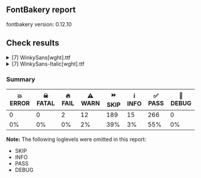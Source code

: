 ## FontBakery report

fontbakery version: 0.12.10





## Check results



<details><summary>[7] WinkySans[wght].ttf</summary>
<div>
<details>
    <summary>🔥 <b>FAIL</b> Ensure dotted circle glyph is present and can attach marks. <a href="https://fontbakery.readthedocs.io/en/stable/fontbakery/checks/shaping.html#"></a></summary>
    <div>







* 🔥 **FAIL** <p>The following glyphs could not be attached to the dotted circle glyph:</p>
<pre><code>- uni0328
</code></pre>
 [code: unattached-dotted-circle-marks]



</div>
</details>

<details>
    <summary>⚠️ <b>WARN</b> Detect any interpolation issues in the font. <a href="https://fontbakery.readthedocs.io/en/stable/fontbakery/checks/universal.html#"></a></summary>
    <div>







* ⚠️ **WARN** <p>Interpolation issues were found in the font:</p>
<pre><code>- Contour 1 point 26 in glyph 'eth' has a kink between location wght=300 and location wght=900

- Contour 0 point 61 in glyph 'g.salt' has a kink between location wght=300 and location wght=900

- Contour 0 point 67 in glyph 'three' has a kink between location wght=300 and location wght=900

- Contour 0 point 20 in glyph 'six' has a kink between location wght=300 and location wght=900

- Contour 1 point 19 in glyph 'Hbar' has a kink between location wght=300 and location wght=900

- Contour 1 point 18 in glyph 'ampersand' has a kink between location wght=300 and location wght=900

- Contour 0 point 26 in glyph 'numbersign' has a kink between location wght=300 and location wght=900

- Contour 0 point 19 in glyph 'H' has a kink between location wght=300 and location wght=900

- Contour 0 point 71 in glyph 'k' has a kink between location wght=300 and location wght=900

- Contour 0 point 20 in glyph 'a.salt' has a kink between location wght=300 and location wght=900
</code></pre>
 [code: interpolation-issues]



</div>
</details>

<details>
    <summary>⚠️ <b>WARN</b> Validate size, and resolution of article images, and ensure article page has minimum length and includes visual assets. <a href="https://fontbakery.readthedocs.io/en/stable/fontbakery/checks/googlefonts.article.html#"></a></summary>
    <div>







* ⚠️ **WARN** <p>Family metadata at fonts/variable does not have an article.</p>
 [code: lacks-article]



</div>
</details>

<details>
    <summary>⚠️ <b>WARN</b> Check for codepoints not covered by METADATA subsets. <a href="https://fontbakery.readthedocs.io/en/stable/fontbakery/checks/googlefonts.subsets.html#"></a></summary>
    <div>







* ⚠️ **WARN** <p>The following codepoints supported by the font are not covered by
any subsets defined in the font's metadata file, and will never
be served. You can solve this by either manually adding additional
subset declarations to METADATA.pb, or by editing the glyphset
definitions.</p>
<ul>
<li>U+02D8 BREVE: try adding one of: yi, canadian-aboriginal</li>
<li>U+02D9 DOT ABOVE: try adding one of: yi, canadian-aboriginal</li>
<li>U+02DB OGONEK: try adding one of: yi, canadian-aboriginal</li>
<li>U+0302 COMBINING CIRCUMFLEX ACCENT: try adding one of: tifinagh, coptic, math, cherokee</li>
<li>U+0306 COMBINING BREVE: try adding one of: old-permic, tifinagh</li>
<li>U+0307 COMBINING DOT ABOVE: try adding one of: hebrew, duployan, todhri, old-permic, syriac, canadian-aboriginal, math, tai-le, tifinagh, coptic, malayalam</li>
<li>U+030A COMBINING RING ABOVE: try adding one of: duployan, syriac</li>
<li>U+030B COMBINING DOUBLE ACUTE ACCENT: try adding one of: osage, cherokee</li>
<li>U+030C COMBINING CARON: try adding one of: tai-le, cherokee</li>
<li>U+0312 COMBINING TURNED COMMA ABOVE: try adding math</li>
<li>U+0326 COMBINING COMMA BELOW: try adding math</li>
<li>U+0327 COMBINING CEDILLA: try adding math</li>
<li>U+0328 COMBINING OGONEK: not included in any glyphset definition</li>
<li>U+0E3F THAI CURRENCY SYMBOL BAHT: try adding thai</li>
<li>U+1EBC LATIN CAPITAL LETTER E WITH TILDE: try adding vietnamese</li>
<li>U+1EBD LATIN SMALL LETTER E WITH TILDE: try adding vietnamese</li>
<li>U+2000 EN QUAD: try adding symbols2</li>
<li>U+2001 EM QUAD: try adding symbols2</li>
<li>U+2003 EM SPACE: try adding nushu</li>
<li>U+2004 THREE-PER-EM SPACE: try adding symbols2</li>
<li>U+2005 FOUR-PER-EM SPACE: try adding symbols2</li>
<li>U+2006 SIX-PER-EM SPACE: try adding symbols2</li>
<li>U+2007 FIGURE SPACE: try adding symbols2</li>
<li>U+2008 PUNCTUATION SPACE: try adding symbols2</li>
<li>U+200A HAIR SPACE: try adding symbols2</li>
<li>U+200C ZERO WIDTH NON-JOINER: try adding one of: bhaiksuki, sogdian, siddham, new-tai-lue, lepcha, manichaean, bengali, hanifi-rohingya, rejang, warang-citi, avestan, newa, buginese, tifinagh, saurashtra, mongolian, batak, gunjala-gondi, khudawadi, gujarati, khmer, nko, arabic, buhid, dogra, phags-pa, myanmar, syriac, thai, gurmukhi, kharoshthi, meetei-mayek, mandaic, tai-le, tibetan, yi, oriya, limbu, javanese, khojki, syloti-nagri, sundanese, grantha, hebrew, tagbanwa, telugu, tirhuta, masaram-gondi, hatran, zanabazar-square, tai-tham, malayalam, hanunoo, takri, pahawh-hmong, duployan, lao, brahmi, devanagari, tagalog, modi, tamil, thaana, tai-viet, mahajani, balinese, chakma, sharada, sinhala, psalter-pahlavi, cham, kannada, kaithi, kayah-li</li>
<li>U+200D ZERO WIDTH JOINER: try adding one of: bhaiksuki, sogdian, siddham, new-tai-lue, lepcha, manichaean, bengali, hanifi-rohingya, rejang, warang-citi, avestan, newa, buginese, tifinagh, saurashtra, mongolian, batak, gunjala-gondi, khudawadi, gujarati, khmer, nko, arabic, buhid, dogra, phags-pa, myanmar, syriac, thai, gurmukhi, kharoshthi, meetei-mayek, mandaic, tai-le, tibetan, yi, oriya, limbu, javanese, khojki, syloti-nagri, sundanese, grantha, hebrew, tagbanwa, telugu, tirhuta, masaram-gondi, zanabazar-square, tai-tham, malayalam, hanunoo, takri, pahawh-hmong, duployan, lao, old-hungarian, brahmi, devanagari, tagalog, modi, tamil, thaana, tai-viet, mahajani, balinese, chakma, sharada, sinhala, psalter-pahlavi, cham, kannada, kaithi, kayah-li</li>
<li>U+200E LEFT-TO-RIGHT MARK: try adding one of: hebrew, nko, arabic, phags-pa, syriac, thaana</li>
<li>U+200F RIGHT-TO-LEFT MARK: try adding one of: hebrew, nko, phags-pa, thaana, syriac</li>
<li>U+2021 DOUBLE DAGGER: try adding adlam</li>
<li>U+202F NARROW NO-BREAK SPACE: try adding one of: mongolian, phags-pa, yi</li>
<li>U+2030 PER MILLE SIGN: try adding adlam</li>
<li>U+205F MEDIUM MATHEMATICAL SPACE: try adding math</li>
<li>U+2248 ALMOST EQUAL TO: try adding math</li>
<li>U+2260 NOT EQUAL TO: try adding math</li>
<li>U+2264 LESS-THAN OR EQUAL TO: try adding math</li>
<li>U+2265 GREATER-THAN OR EQUAL TO: try adding math</li>
<li>U+25CC DOTTED CIRCLE: try adding one of: bhaiksuki, siddham, new-tai-lue, lepcha, bengali, tifinagh, batak, khudawadi, osage, tibetan, mende-kikakui, zanabazar-square, tai-tham, malayalam, miao, lao, brahmi, tagalog, balinese, chakma, psalter-pahlavi, kannada, kaithi, hanifi-rohingya, newa, mongolian, gujarati, khmer, buhid, myanmar, syriac, yi, meetei-mayek, ahom, limbu, grantha, tagbanwa, telugu, masaram-gondi, takri, devanagari, modi, thaana, tai-viet, mahajani, sinhala, cham, tirhuta, elbasan, manichaean, marchen, armenian, buginese, gunjala-gondi, nko, dogra, phags-pa, canadian-aboriginal, gurmukhi, oriya, khojki, syloti-nagri, old-permic, symbols, pahawh-hmong, bassa-vah, kayah-li, sogdian, adlam, rejang, warang-citi, saurashtra, wancho, thai, kharoshthi, mandaic, tai-le, javanese, music, sundanese, hebrew, soyombo, hanunoo, caucasian-albanian, duployan, tamil, math, sharada, coptic</li>
<li>U+3000 IDEOGRAPHIC SPACE: try adding one of: chinese-traditional, phags-pa, nushu, yi, chinese-simplified, japanese, chinese-hongkong</li>
</ul>
<p>Or you can add the above codepoints to one of the subsets supported by the font: <code>latin</code>, <code>latin-ext</code></p>
 [code: unreachable-subsetting]



</div>
</details>

<details>
    <summary>⚠️ <b>WARN</b> Ensure soft_dotted characters lose their dot when combined with marks that replace the dot. <a href="https://fontbakery.readthedocs.io/en/stable/fontbakery/checks/shaping.html#"></a></summary>
    <div>







* ⚠️ **WARN** <p>The dot of soft dotted characters used in orthographies <em>must</em> disappear in the following strings: i̊ i̋ į̀ į́ į̂ į̃ į̄ į̌</p>
<p>The dot of soft dotted characters <em>should</em> disappear in other cases, for example: ĭ i̇ ǐ i̒ ĭ̦ i̦̇ i̦̊ i̦̋ ǐ̦ i̦̒ ĭ̧ i̧̇ i̧̊ i̧̋ ǐ̧ i̧̒ į̆ į̇ į̈ į̊</p>
<p>Your font fully covers the following languages that require the soft-dotted feature: Dutch (Latn, 31,709,104 speakers), Lithuanian (Latn, 2,357,094 speakers).</p>
<p>Your font does <em>not</em> cover the following languages that require the soft-dotted feature: Makaa (Latn, 221,000 speakers), Aghem (Latn, 38,843 speakers), Avokaya (Latn, 100,000 speakers), Ngbaka (Latn, 1,020,000 speakers), Ukrainian (Cyrl, 29,273,587 speakers), Zapotec (Latn, 490,000 speakers), Teke-Ebo (Latn, 260,000 speakers), Bafut (Latn, 158,146 speakers), Han (Latn, 6 speakers), Ebira (Latn, 2,200,000 speakers), South Central Banda (Latn, 244,000 speakers), Dan (Latn, 1,099,244 speakers), Dii (Latn, 71,000 speakers), Ejagham (Latn, 120,000 speakers), Nateni (Latn, 100,000 speakers), Gulay (Latn, 250,478 speakers), Belarusian (Cyrl, 10,064,517 speakers), Lugbara (Latn, 2,200,000 speakers), Yala (Latn, 200,000 speakers), Navajo (Latn, 166,319 speakers), Kpelle, Guinea (Latn, 622,000 speakers), Kaska (Latn, 125 speakers), Ma’di (Latn, 584,000 speakers), Ijo, Southeast (Latn, 2,471,000 speakers), Igbo (Latn, 27,823,640 speakers), Ekpeye (Latn, 226,000 speakers), Southern Kisi (Latn, 360,000 speakers), Bete-Bendi (Latn, 100,000 speakers), Mundani (Latn, 34,000 speakers), Cicipu (Latn, 44,000 speakers), Mfumte (Latn, 79,000 speakers), Koonzime (Latn, 40,000 speakers), Fur (Latn, 1,230,163 speakers), Kom (Latn, 360,685 speakers), Heiltsuk (Latn, 300 speakers), Sar (Latn, 500,000 speakers), Vute (Latn, 21,000 speakers), Nzakara (Latn, 50,000 speakers), Mango (Latn, 77,000 speakers), Basaa (Latn, 332,940 speakers).</p>
 [code: soft-dotted]



</div>
</details>

<details>
    <summary>⚠️ <b>WARN</b> Ensure variable fonts include an avar table. <a href="https://fontbakery.readthedocs.io/en/stable/fontbakery/checks/googlefonts.varfont.html#"></a></summary>
    <div>







* ⚠️ **WARN** <p>This variable font does not have an avar table.</p>
 [code: missing-avar]



</div>
</details>

<details>
    <summary>⚠️ <b>WARN</b> Ensure fonts have ScriptLangTags declared on the 'meta' table. <a href="https://fontbakery.readthedocs.io/en/stable/fontbakery/checks/googlefonts.meta.html#"></a></summary>
    <div>







* ⚠️ **WARN** <p>This font file does not have a 'meta' table.</p>
 [code: lacks-meta-table]



</div>
</details>
</div>
</details>

<details><summary>[7] WinkySans-Italic[wght].ttf</summary>
<div>
<details>
    <summary>🔥 <b>FAIL</b> Ensure dotted circle glyph is present and can attach marks. <a href="https://fontbakery.readthedocs.io/en/stable/fontbakery/checks/shaping.html#"></a></summary>
    <div>







* 🔥 **FAIL** <p>The following glyphs could not be attached to the dotted circle glyph:</p>
<pre><code>- uni0328
</code></pre>
 [code: unattached-dotted-circle-marks]



</div>
</details>

<details>
    <summary>⚠️ <b>WARN</b> Detect any interpolation issues in the font. <a href="https://fontbakery.readthedocs.io/en/stable/fontbakery/checks/universal.html#"></a></summary>
    <div>







* ⚠️ **WARN** <p>Interpolation issues were found in the font:</p>
<pre><code>- Contour 1 point 26 in glyph 'eth' has a kink between location wght=300 and location wght=900

- Contour 0 point 29 in glyph 'B.salt' has a kink between location wght=300 and location wght=900

- Contour 0 point 63 in glyph 'g.salt' has a kink between location wght=300 and location wght=900

- Contour 0 point 84 in glyph 'g.salt' has a kink between location wght=300 and location wght=900

- Contour 0 point 67 in glyph 'three' has a kink between location wght=300 and location wght=900

- Contour 0 point 44 in glyph 'eight' has a kink between location wght=300 and location wght=900

- Contour 0 point 20 in glyph 'six' has a kink between location wght=300 and location wght=900

- Contour 0 point 26 in glyph 'numbersign' has a kink between location wght=300 and location wght=900

- Contour 0 point 12 in glyph 'H' has a kink between location wght=300 and location wght=900

- Contour 0 point 21 in glyph 'H' has a kink between location wght=300 and location wght=900
</code></pre>
 [code: interpolation-issues]



</div>
</details>

<details>
    <summary>⚠️ <b>WARN</b> Validate size, and resolution of article images, and ensure article page has minimum length and includes visual assets. <a href="https://fontbakery.readthedocs.io/en/stable/fontbakery/checks/googlefonts.article.html#"></a></summary>
    <div>







* ⚠️ **WARN** <p>Family metadata at fonts/variable does not have an article.</p>
 [code: lacks-article]



</div>
</details>

<details>
    <summary>⚠️ <b>WARN</b> Check for codepoints not covered by METADATA subsets. <a href="https://fontbakery.readthedocs.io/en/stable/fontbakery/checks/googlefonts.subsets.html#"></a></summary>
    <div>







* ⚠️ **WARN** <p>The following codepoints supported by the font are not covered by
any subsets defined in the font's metadata file, and will never
be served. You can solve this by either manually adding additional
subset declarations to METADATA.pb, or by editing the glyphset
definitions.</p>
<ul>
<li>U+02D8 BREVE: try adding one of: yi, canadian-aboriginal</li>
<li>U+02D9 DOT ABOVE: try adding one of: yi, canadian-aboriginal</li>
<li>U+02DB OGONEK: try adding one of: yi, canadian-aboriginal</li>
<li>U+0302 COMBINING CIRCUMFLEX ACCENT: try adding one of: tifinagh, coptic, math, cherokee</li>
<li>U+0306 COMBINING BREVE: try adding one of: old-permic, tifinagh</li>
<li>U+0307 COMBINING DOT ABOVE: try adding one of: hebrew, duployan, todhri, old-permic, syriac, canadian-aboriginal, math, tai-le, tifinagh, coptic, malayalam</li>
<li>U+030A COMBINING RING ABOVE: try adding one of: duployan, syriac</li>
<li>U+030B COMBINING DOUBLE ACUTE ACCENT: try adding one of: osage, cherokee</li>
<li>U+030C COMBINING CARON: try adding one of: tai-le, cherokee</li>
<li>U+0312 COMBINING TURNED COMMA ABOVE: try adding math</li>
<li>U+0326 COMBINING COMMA BELOW: try adding math</li>
<li>U+0327 COMBINING CEDILLA: try adding math</li>
<li>U+0328 COMBINING OGONEK: not included in any glyphset definition</li>
<li>U+0E3F THAI CURRENCY SYMBOL BAHT: try adding thai</li>
<li>U+1EBC LATIN CAPITAL LETTER E WITH TILDE: try adding vietnamese</li>
<li>U+1EBD LATIN SMALL LETTER E WITH TILDE: try adding vietnamese</li>
<li>U+2000 EN QUAD: try adding symbols2</li>
<li>U+2001 EM QUAD: try adding symbols2</li>
<li>U+2003 EM SPACE: try adding nushu</li>
<li>U+2004 THREE-PER-EM SPACE: try adding symbols2</li>
<li>U+2005 FOUR-PER-EM SPACE: try adding symbols2</li>
<li>U+2006 SIX-PER-EM SPACE: try adding symbols2</li>
<li>U+2007 FIGURE SPACE: try adding symbols2</li>
<li>U+2008 PUNCTUATION SPACE: try adding symbols2</li>
<li>U+200A HAIR SPACE: try adding symbols2</li>
<li>U+200C ZERO WIDTH NON-JOINER: try adding one of: bhaiksuki, sogdian, siddham, new-tai-lue, lepcha, manichaean, bengali, hanifi-rohingya, rejang, warang-citi, avestan, newa, buginese, tifinagh, saurashtra, mongolian, batak, gunjala-gondi, khudawadi, gujarati, khmer, nko, arabic, buhid, dogra, phags-pa, myanmar, syriac, thai, gurmukhi, kharoshthi, meetei-mayek, mandaic, tai-le, tibetan, yi, oriya, limbu, javanese, khojki, syloti-nagri, sundanese, grantha, hebrew, tagbanwa, telugu, tirhuta, masaram-gondi, hatran, zanabazar-square, tai-tham, malayalam, hanunoo, takri, pahawh-hmong, duployan, lao, brahmi, devanagari, tagalog, modi, tamil, thaana, tai-viet, mahajani, balinese, chakma, sharada, sinhala, psalter-pahlavi, cham, kannada, kaithi, kayah-li</li>
<li>U+200D ZERO WIDTH JOINER: try adding one of: bhaiksuki, sogdian, siddham, new-tai-lue, lepcha, manichaean, bengali, hanifi-rohingya, rejang, warang-citi, avestan, newa, buginese, tifinagh, saurashtra, mongolian, batak, gunjala-gondi, khudawadi, gujarati, khmer, nko, arabic, buhid, dogra, phags-pa, myanmar, syriac, thai, gurmukhi, kharoshthi, meetei-mayek, mandaic, tai-le, tibetan, yi, oriya, limbu, javanese, khojki, syloti-nagri, sundanese, grantha, hebrew, tagbanwa, telugu, tirhuta, masaram-gondi, zanabazar-square, tai-tham, malayalam, hanunoo, takri, pahawh-hmong, duployan, lao, old-hungarian, brahmi, devanagari, tagalog, modi, tamil, thaana, tai-viet, mahajani, balinese, chakma, sharada, sinhala, psalter-pahlavi, cham, kannada, kaithi, kayah-li</li>
<li>U+200E LEFT-TO-RIGHT MARK: try adding one of: hebrew, nko, arabic, phags-pa, syriac, thaana</li>
<li>U+200F RIGHT-TO-LEFT MARK: try adding one of: hebrew, nko, phags-pa, thaana, syriac</li>
<li>U+2021 DOUBLE DAGGER: try adding adlam</li>
<li>U+202F NARROW NO-BREAK SPACE: try adding one of: mongolian, phags-pa, yi</li>
<li>U+2030 PER MILLE SIGN: try adding adlam</li>
<li>U+205F MEDIUM MATHEMATICAL SPACE: try adding math</li>
<li>U+2248 ALMOST EQUAL TO: try adding math</li>
<li>U+2260 NOT EQUAL TO: try adding math</li>
<li>U+2264 LESS-THAN OR EQUAL TO: try adding math</li>
<li>U+2265 GREATER-THAN OR EQUAL TO: try adding math</li>
<li>U+25CC DOTTED CIRCLE: try adding one of: bhaiksuki, siddham, new-tai-lue, lepcha, bengali, tifinagh, batak, khudawadi, osage, tibetan, mende-kikakui, zanabazar-square, tai-tham, malayalam, miao, lao, brahmi, tagalog, balinese, chakma, psalter-pahlavi, kannada, kaithi, hanifi-rohingya, newa, mongolian, gujarati, khmer, buhid, myanmar, syriac, yi, meetei-mayek, ahom, limbu, grantha, tagbanwa, telugu, masaram-gondi, takri, devanagari, modi, thaana, tai-viet, mahajani, sinhala, cham, tirhuta, elbasan, manichaean, marchen, armenian, buginese, gunjala-gondi, nko, dogra, phags-pa, canadian-aboriginal, gurmukhi, oriya, khojki, syloti-nagri, old-permic, symbols, pahawh-hmong, bassa-vah, kayah-li, sogdian, adlam, rejang, warang-citi, saurashtra, wancho, thai, kharoshthi, mandaic, tai-le, javanese, music, sundanese, hebrew, soyombo, hanunoo, caucasian-albanian, duployan, tamil, math, sharada, coptic</li>
<li>U+3000 IDEOGRAPHIC SPACE: try adding one of: chinese-traditional, phags-pa, nushu, yi, chinese-simplified, japanese, chinese-hongkong</li>
</ul>
<p>Or you can add the above codepoints to one of the subsets supported by the font: <code>latin</code>, <code>latin-ext</code></p>
 [code: unreachable-subsetting]



</div>
</details>

<details>
    <summary>⚠️ <b>WARN</b> Ensure soft_dotted characters lose their dot when combined with marks that replace the dot. <a href="https://fontbakery.readthedocs.io/en/stable/fontbakery/checks/shaping.html#"></a></summary>
    <div>







* ⚠️ **WARN** <p>The dot of soft dotted characters used in orthographies <em>must</em> disappear in the following strings: i̊ i̋ į̀ į́ į̂ į̃ į̄ į̌</p>
<p>The dot of soft dotted characters <em>should</em> disappear in other cases, for example: ĭ i̇ ǐ i̒ ĭ̦ i̦̇ i̦̊ i̦̋ ǐ̦ i̦̒ ĭ̧ i̧̇ i̧̊ i̧̋ ǐ̧ i̧̒ į̆ į̇ į̈ į̊</p>
<p>Your font fully covers the following languages that require the soft-dotted feature: Dutch (Latn, 31,709,104 speakers), Lithuanian (Latn, 2,357,094 speakers).</p>
<p>Your font does <em>not</em> cover the following languages that require the soft-dotted feature: Makaa (Latn, 221,000 speakers), Aghem (Latn, 38,843 speakers), Avokaya (Latn, 100,000 speakers), Ngbaka (Latn, 1,020,000 speakers), Ukrainian (Cyrl, 29,273,587 speakers), Zapotec (Latn, 490,000 speakers), Teke-Ebo (Latn, 260,000 speakers), Bafut (Latn, 158,146 speakers), Han (Latn, 6 speakers), Ebira (Latn, 2,200,000 speakers), South Central Banda (Latn, 244,000 speakers), Dan (Latn, 1,099,244 speakers), Dii (Latn, 71,000 speakers), Ejagham (Latn, 120,000 speakers), Nateni (Latn, 100,000 speakers), Gulay (Latn, 250,478 speakers), Belarusian (Cyrl, 10,064,517 speakers), Lugbara (Latn, 2,200,000 speakers), Yala (Latn, 200,000 speakers), Navajo (Latn, 166,319 speakers), Kpelle, Guinea (Latn, 622,000 speakers), Kaska (Latn, 125 speakers), Ma’di (Latn, 584,000 speakers), Ijo, Southeast (Latn, 2,471,000 speakers), Igbo (Latn, 27,823,640 speakers), Ekpeye (Latn, 226,000 speakers), Southern Kisi (Latn, 360,000 speakers), Bete-Bendi (Latn, 100,000 speakers), Mundani (Latn, 34,000 speakers), Cicipu (Latn, 44,000 speakers), Mfumte (Latn, 79,000 speakers), Koonzime (Latn, 40,000 speakers), Fur (Latn, 1,230,163 speakers), Kom (Latn, 360,685 speakers), Heiltsuk (Latn, 300 speakers), Sar (Latn, 500,000 speakers), Vute (Latn, 21,000 speakers), Nzakara (Latn, 50,000 speakers), Mango (Latn, 77,000 speakers), Basaa (Latn, 332,940 speakers).</p>
 [code: soft-dotted]



</div>
</details>

<details>
    <summary>⚠️ <b>WARN</b> Ensure variable fonts include an avar table. <a href="https://fontbakery.readthedocs.io/en/stable/fontbakery/checks/googlefonts.varfont.html#"></a></summary>
    <div>







* ⚠️ **WARN** <p>This variable font does not have an avar table.</p>
 [code: missing-avar]



</div>
</details>

<details>
    <summary>⚠️ <b>WARN</b> Ensure fonts have ScriptLangTags declared on the 'meta' table. <a href="https://fontbakery.readthedocs.io/en/stable/fontbakery/checks/googlefonts.meta.html#"></a></summary>
    <div>







* ⚠️ **WARN** <p>This font file does not have a 'meta' table.</p>
 [code: lacks-meta-table]



</div>
</details>
</div>
</details>




### Summary

| 💥 ERROR | ☠ FATAL | 🔥 FAIL | ⚠️ WARN | ⏩ SKIP | ℹ️ INFO | ✅ PASS | 🔎 DEBUG | 
| ---|---|---|---|---|---|---|---|
| 0 | 0 | 2 | 12 | 189 | 15 | 266 | 0 | 
| 0% | 0% | 0% | 2% | 39% | 3% | 55% | 0% | 



**Note:** The following loglevels were omitted in this report:


* SKIP
* INFO
* PASS
* DEBUG
